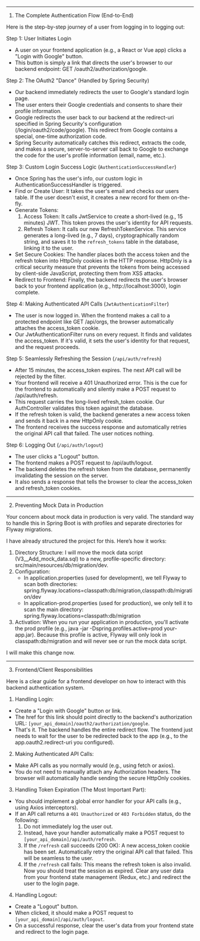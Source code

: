 
---

  1. The Complete Authentication Flow (End-to-End)

  Here is the step-by-step journey of a user from logging in to logging out:

  Step 1: User Initiates Login
   * A user on your frontend application (e.g., a React or Vue app) clicks a "Login with Google" button.
   * This button is simply a link that directs the user's browser to our backend endpoint: GET /oauth2/authorization/google.

  Step 2: The OAuth2 "Dance" (Handled by Spring Security)
   * Our backend immediately redirects the user to Google's standard login page.
   * The user enters their Google credentials and consents to share their profile information.
   * Google redirects the user back to our backend at the redirect-uri specified in Spring Security's configuration
     (/login/oauth2/code/google). This redirect from Google contains a special, one-time authorization code.
   * Spring Security automatically catches this redirect, extracts the code, and makes a secure, server-to-server call back to Google
     to exchange the code for the user's profile information (email, name, etc.).

  Step 3: Custom Login Success Logic (`AuthenticationSuccessHandler`)
   * Once Spring has the user's info, our custom logic in AuthenticationSuccessHandler is triggered.
   * Find or Create User: It takes the user's email and checks our users table. If the user doesn't exist, it creates a new record for
     them on-the-fly.
   * Generate Tokens:
       1. Access Token: It calls JwtService to create a short-lived (e.g., 15 minutes) JWT. This token proves the user's identity for
          API requests.
       2. Refresh Token: It calls our new RefreshTokenService. This service generates a long-lived (e.g., 7 days), cryptographically
          random string, and saves it to the `refresh_tokens` table in the database, linking it to the user.
   * Set Secure Cookies: The handler places both the access token and the refresh token into HttpOnly cookies in the HTTP response.
     HttpOnly is a critical security measure that prevents the tokens from being accessed by client-side JavaScript, protecting them
     from XSS attacks.
   * Redirect to Frontend: Finally, the backend redirects the user's browser back to your frontend application (e.g.,
     http://localhost:3000), login complete.

  Step 4: Making Authenticated API Calls (`JwtAuthenticationFilter`)
   * The user is now logged in. When the frontend makes a call to a protected endpoint like GET /api/orgs, the browser automatically
     attaches the access_token cookie.
   * Our JwtAuthenticationFilter runs on every request. It finds and validates the access_token. If it's valid, it sets the user's
     identity for that request, and the request proceeds.

  Step 5: Seamlessly Refreshing the Session (`/api/auth/refresh`)
   * After 15 minutes, the access_token expires. The next API call will be rejected by the filter.
   * Your frontend will receive a 401 Unauthorized error. This is the cue for the frontend to automatically and silently make a POST
     request to /api/auth/refresh.
   * This request carries the long-lived refresh_token cookie. Our AuthController validates this token against the database.
   * If the refresh token is valid, the backend generates a new access token and sends it back in a new HttpOnly cookie.
   * The frontend receives the success response and automatically retries the original API call that failed. The user notices nothing.

  Step 6: Logging Out (`/api/auth/logout`)
   * The user clicks a "Logout" button.
   * The frontend makes a POST request to /api/auth/logout.
   * The backend deletes the refresh token from the database, permanently invalidating the session on the server.
   * It also sends a response that tells the browser to clear the access_token and refresh_token cookies.

  ---

  2. Preventing Mock Data in Production

  Your concern about mock data in production is very valid. The standard way to handle this in Spring Boot is with profiles and
  separate directories for Flyway migrations.

  I have already structured the project for this. Here’s how it works:

   1. Directory Structure: I will move the mock data script (V3__Add_mock_data.sql) to a new, profile-specific directory:
      src/main/resources/db/migration/dev.
   2. Configuration:
       * In application.properties (used for development), we tell Flyway to scan both directories:
         spring.flyway.locations=classpath:db/migration,classpath:db/migration/dev
       * In application-prod.properties (used for production), we only tell it to scan the main directory:
         spring.flyway.locations=classpath:db/migration
   3. Activation: When you run your application in production, you'll activate the prod profile (e.g., java -jar
      -Dspring.profiles.active=prod your-app.jar). Because this profile is active, Flyway will only look in classpath:db/migration and
      will never see or run the mock data script.

  I will make this change now.

  ---

  3. Frontend/Client Responsibilities

  Here is a clear guide for a frontend developer on how to interact with this backend authentication system.

  1. Handling Login:
   * Create a "Login with Google" button or link.
   * The href for this link should point directly to the backend's authorization URL: `[your_api_domain]/oauth2/authorization/google`.
   * That's it. The backend handles the entire redirect flow. The frontend just needs to wait for the user to be redirected back to the
     app (e.g., to the app.oauth2.redirect-uri you configured).

  2. Making Authenticated API Calls:
   * Make API calls as you normally would (e.g., using fetch or axios).
   * You do not need to manually attach any Authorization headers. The browser will automatically handle sending the secure HttpOnly
     cookies.

  3. Handling Token Expiration (The Most Important Part):
   * You should implement a global error handler for your API calls (e.g., using Axios interceptors).
   * If an API call returns a `401 Unauthorized` or `403 Forbidden` status, do the following:
       1. Do not immediately log the user out.
       2. Instead, have your handler automatically make a POST request to `[your_api_domain]/api/auth/refresh`.
       3. If the `/refresh` call succeeds (200 OK): A new access_token cookie has been set. Automatically retry the original API call
          that failed. This will be seamless to the user.
       4. If the `/refresh` call fails: This means the refresh token is also invalid. Now you should treat the session as expired. Clear
          any user data from your frontend state management (Redux, etc.) and redirect the user to the login page.

  4. Handling Logout:
   * Create a "Logout" button.
   * When clicked, it should make a POST request to `[your_api_domain]/api/auth/logout`.
   * On a successful response, clear the user's data from your frontend state and redirect to the login page.

